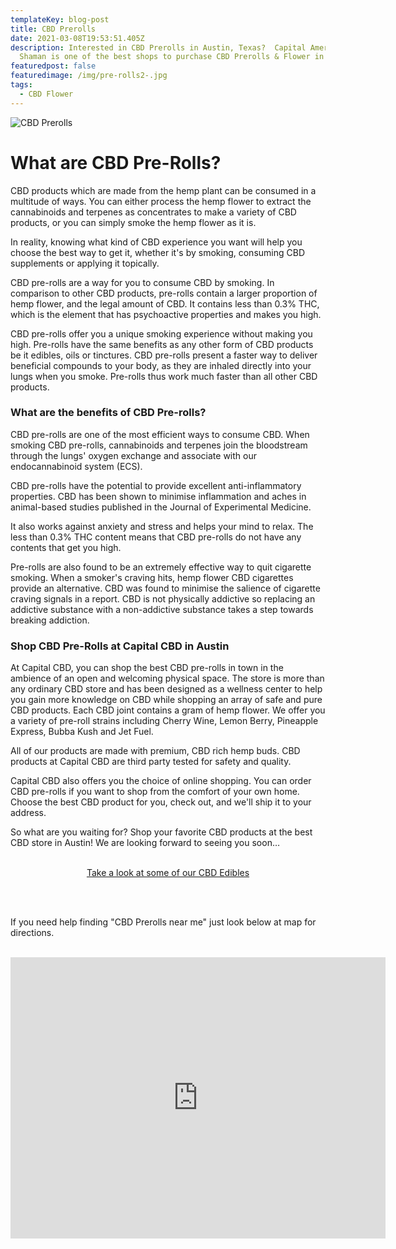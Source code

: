 ```yaml
---
templateKey: blog-post
title: CBD Prerolls
date: 2021-03-08T19:53:51.405Z
description: Interested in CBD Prerolls in Austin, Texas?  Capital American
  Shaman is one of the best shops to purchase CBD Prerolls & Flower in town.
featuredpost: false
featuredimage: /img/pre-rolls2-.jpg
tags:
  - CBD Flower
---
```

![CBD Prerolls](/img/pre-rolls2-.jpg "Buy CBD Prerolls in Austin, TX | CBD Flower | Capital American Shaman")

# What are CBD Pre-Rolls?

CBD products which are made from the hemp plant can be consumed in a multitude of ways.  You can either process the hemp flower to extract the cannabinoids and terpenes as concentrates to make a variety of CBD products, or you can simply smoke the hemp flower as it is.

In reality, knowing what kind of CBD experience you want will help you choose the best way to get it, whether it's by smoking, consuming CBD supplements or applying it topically.

CBD pre-rolls are a way for you to consume CBD by smoking.  In comparison to other CBD products, pre-rolls contain a larger proportion of hemp flower, and the legal amount of CBD.  It contains less than 0.3% THC, which is the element that has psychoactive properties and makes you high.

CBD pre-rolls offer you a unique smoking experience without making you high.  Pre-rolls have the same benefits as any other form of CBD products be it edibles, oils or tinctures.  CBD pre-rolls present a faster way to deliver beneficial compounds to your body, as they are inhaled directly into your lungs when you smoke.  Pre-rolls thus work much faster than all other CBD products. 

### What are the benefits of CBD Pre-rolls?

CBD pre-rolls are one of the most efficient ways to consume CBD.  When smoking CBD pre-rolls, cannabinoids and terpenes join the bloodstream through the lungs' oxygen exchange and associate with our endocannabinoid system (ECS).

CBD pre-rolls have the potential to provide excellent anti-inflammatory properties.  CBD has been shown to minimise inflammation and aches in animal-based studies published in the Journal of Experimental Medicine.

It also works against anxiety and stress and helps your mind to relax.  The less than 0.3% THC content means that CBD pre-rolls do not have any contents that get you high.

Pre-rolls are also found to be an extremely effective way to quit cigarette smoking.  When a smoker's craving hits, hemp flower CBD cigarettes provide an alternative.  CBD was found to minimise the salience of cigarette craving signals in a report.  CBD is not physically addictive so replacing an addictive substance with a non-addictive substance takes a step towards breaking addiction.

### Shop CBD Pre-Rolls at Capital CBD in Austin

At Capital CBD, you can shop the best CBD pre-rolls in town in the ambience of an open and welcoming physical space.  The store is more than any ordinary CBD store and has been designed as a wellness center to help you gain more knowledge on CBD while shopping an array of safe and pure CBD products.  Each CBD joint contains a gram of hemp flower.  We offer you a variety of pre-roll strains including Cherry Wine, Lemon Berry, Pineapple Express, Bubba Kush and Jet Fuel.

All of our products are made with premium, CBD rich hemp buds.  CBD products at Capital CBD are third party tested for safety and quality. 

Capital CBD also offers you the choice of online shopping.  You can order CBD pre-rolls if you want to shop from the comfort of your own home.  Choose the best CBD product for you, check out, and we'll ship it to your address. 

So what are you waiting for?  Shop your favorite CBD products at the best CBD store in Austin!  We are looking forward to seeing you soon…

<br>

<Center><a class="link-view-more-products" target="_blank" href="https://capitalamericanshaman.com/products">Take a look at  some of our CBD Edibles</a></Center>

<br><br>

I﻿f you need help finding "CBD Prerolls near me" just look below at map for directions. 

<br>

<center><iframe src="https://www.google.com/maps/embed?pb=!1m18!1m12!1m3!1d3442.5441840515764!2d-97.7283884!3d30.363901699999996!2m3!1f0!2f0!3f0!3m2!1i1024!2i768!4f13.1!3m3!1m2!1s0x8644cb31a4fe226f%3A0x34275657f2964730!2sCapital%20CBD%20American%20Shaman!5e0!3m2!1sen!2sus!4v1667507515248!5m2!1sen!2sus" width="600" height="450" style="border:0;" allowfullscreen="" loading="lazy" referrerpolicy="no-referrer-when-downgrade"></iframe><center/>
